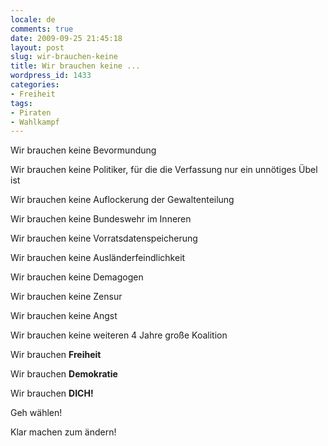 ```yaml
---
locale: de
comments: true
date: 2009-09-25 21:45:18
layout: post
slug: wir-brauchen-keine
title: Wir brauchen keine ...
wordpress_id: 1433
categories:
- Freiheit
tags:
- Piraten
- Wahlkampf
---
```


Wir brauchen keine Bevormundung

Wir brauchen keine Politiker, für die die Verfassung nur ein unnötiges Übel ist

Wir brauchen keine Auflockerung der Gewaltenteilung

Wir brauchen keine Bundeswehr im Inneren

Wir brauchen keine Vorratsdatenspeicherung

Wir brauchen keine Ausländerfeindlichkeit

Wir brauchen keine Demagogen

Wir brauchen keine Zensur

Wir brauchen keine Angst

Wir brauchen keine weiteren 4 Jahre große Koalition

Wir brauchen **Freiheit**

Wir brauchen **Demokratie**

Wir brauchen **DICH!**

Geh wählen!

Klar machen zum ändern!
